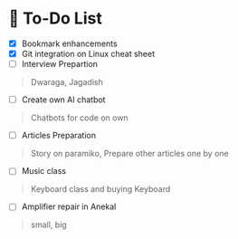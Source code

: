 # 📝 To-Do List

- [x] Bookmark enhancements
- [x] Git integration on Linux cheat sheet
- [ ] Interview Prepartion
> Dwaraga, Jagadish
- [ ] Create own AI chatbot
> Chatbots for code on own
- [ ] Articles Preparation
> Story on paramiko, Prepare other articles one by one
- [ ] Music class
> Keyboard class and buying Keyboard
- [ ] Amplifier repair in Anekal
> small, big